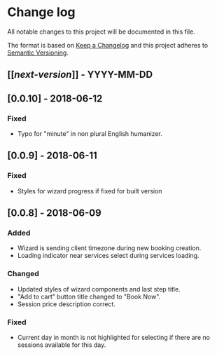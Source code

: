 # Change log
All notable changes to this project will be documented in this file.

The format is based on [Keep a Changelog](http://keepachangelog.com/)
and this project adheres to [Semantic Versioning](http://semver.org/).

## [[*next-version*]] - YYYY-MM-DD
## [0.0.10] - 2018-06-12
### Fixed
- Typo for "minute" in non plural English humanizer.

## [0.0.9] - 2018-06-11
### Fixed
- Styles for wizard progress if fixed for built version

## [0.0.8] - 2018-06-09
### Added
- Wizard is sending client timezone during new booking creation.
- Loading indicator near services select during services loading.

### Changed
- Updated styles of wizard components and last step title.
- "Add to cart" button title changed to "Book Now". 
- Session price description correct.

### Fixed
- Current day in month is not highlighted for selecting if there are no sessions available for this day.